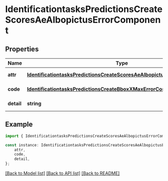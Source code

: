 # IdentificationtasksPredictionsCreateScoresAeAlbopictusErrorComponent


## Properties

Name | Type | Description | Notes
------------ | ------------- | ------------- | -------------
**attr** | [**IdentificationtasksPredictionsCreateScoresAeAlbopictusErrorComponentAttr**](IdentificationtasksPredictionsCreateScoresAeAlbopictusErrorComponentAttr.md) |  | [default to undefined]
**code** | [**IdentificationtasksPredictionsCreateBboxXMaxErrorComponentCode**](IdentificationtasksPredictionsCreateBboxXMaxErrorComponentCode.md) |  | [default to undefined]
**detail** | **string** |  | [default to undefined]

## Example

```typescript
import { IdentificationtasksPredictionsCreateScoresAeAlbopictusErrorComponent } from 'mosquito-alert';

const instance: IdentificationtasksPredictionsCreateScoresAeAlbopictusErrorComponent = {
    attr,
    code,
    detail,
};
```

[[Back to Model list]](../README.md#documentation-for-models) [[Back to API list]](../README.md#documentation-for-api-endpoints) [[Back to README]](../README.md)
